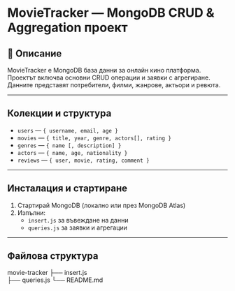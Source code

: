 #  MovieTracker — MongoDB CRUD & Aggregation проект

## 🧾 Описание

MovieTracker е MongoDB база данни за онлайн кино платформа. Проектът включва основни CRUD операции и заявки с агрегиране. Данните представят потребители, филми, жанрове, актьори и ревюта.

---

##  Колекции и структура

- `users` — `{ username, email, age }`
- `movies` — `{ title, year, genre, actors[], rating }`
- `genres` — `{ name [, description] }`
- `actors` — `{ name, age, nationality }`
- `reviews` — `{ user, movie, rating, comment }`

---

##  Инсталация и стартиране

1. Стартирай MongoDB (локално или през MongoDB Atlas)
2. Изпълни:
   - `insert.js` за въвеждане на данни
   - `queries.js` за заявки и агрегации

---

##  Файлова структура
movie-tracker
├── insert.js  
├── queries.js 
└── README.md  
